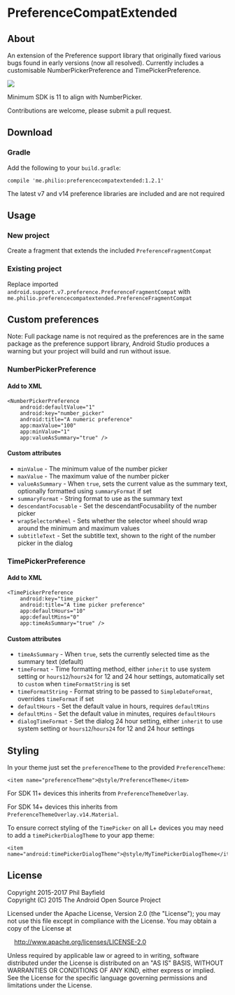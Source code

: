 # PreferenceCompatExtended

## About

An extension of the Preference support library that originally fixed various bugs found in early versions (now all resolved). Currently includes a customisable NumberPickerPreference and TimePickerPreference. 

![](https://raw.githubusercontent.com/Philio/PreferenceCompatExtended/master/side-by-side.png)

Minimum SDK is 11 to align with NumberPicker.

Contributions are welcome, please submit a pull request.

## Download

### Gradle

Add the following to your `build.gradle`:

    compile 'me.philio:preferencecompatextended:1.2.1'
    
The latest v7 and v14 preference libraries are included and are not required
    
## Usage

### New project

Create a fragment that extends the included `PreferenceFragmentCompat`

### Existing project

Replace imported `android.support.v7.preference.PreferenceFragmentCompat` with `me.philio.preferencecompatextended.PreferenceFragmentCompat`

## Custom preferences

Note: Full package name is not required as the preferences are in the same package as the preference support library, Android Studio produces a warning but your project will build and run without issue.

### NumberPickerPreference

#### Add to XML

    <NumberPickerPreference
        android:defaultValue="1"
        android:key="number_picker"
        android:title="A numeric preference"
        app:maxValue="100"
        app:minValue="1"
        app:valueAsSummary="true" />
        
#### Custom attributes

* `minValue` - The minimum value of the number picker
* `maxValue` - The maximum value of the number picker
* `valueAsSummary` - When `true`, sets the current value as the summary text, optionally formatted using `summaryFormat` if set
* `summaryFormat` - String format to use as the summary text
* `descendantFocusable` - Set the descendantFocusability of the number picker
* `wrapSelectorWheel` - Sets whether the selector wheel should wrap around the minimum and maximum values
* `subtitleText` - Set the subtitle text, shown to the right of the number picker in the dialog

### TimePickerPreference

#### Add to XML

    <TimePickerPreference
        android:key="time_picker"
        android:title="A time picker preference"
        app:defaultHours="10"
        app:defaultMins="0"
        app:timeAsSummary="true" />

#### Custom attributes

* `timeAsSummary` - When `true`, sets the currently selected time as the summary text (default)
* `timeFormat` - Time formatting method, either `inherit` to use system setting or `hours12`/`hours24` for 12 and 24 hour settings, automatically set to `custom` when `timeFormatString` is set
* `timeFormatString` - Format string to be passed to `SimpleDateFormat`, overrides `timeFormat` if set
* `defaultHours` - Set the default value in hours, requires `defaultMins`
* `defaultMins` - Set the default value in minutes, requires `defaultHours`
* `dialogTimeFormat` - Set the dialog 24 hour setting, either `inherit` to use system setting or `hours12`/`hours24` for 12 and 24 hour settings

## Styling

In your theme just set the `preferenceTheme` to the provided `PreferenceTheme`:

    <item name="preferenceTheme">@style/PreferenceTheme</item>
    
For SDK 11+ devices this inherits from `PreferenceThemeOverlay`.

For SDK 14+ devices this inherits from `PreferenceThemeOverlay.v14.Material`.

To ensure correct styling of the `TimePicker` on all L+ devices you may need to add a `timePickerDialogTheme` to your app theme:

    <item name="android:timePickerDialogTheme">@style/MyTimePickerDialogTheme</item>

## License

Copyright 2015-2017 Phil Bayfield  
Copyright (C) 2015 The Android Open Source Project

Licensed under the Apache License, Version 2.0 (the "License");
you may not use this file except in compliance with the License.
You may obtain a copy of the License at

&nbsp;&nbsp;&nbsp;&nbsp;http://www.apache.org/licenses/LICENSE-2.0

Unless required by applicable law or agreed to in writing, software
distributed under the License is distributed on an "AS IS" BASIS,
WITHOUT WARRANTIES OR CONDITIONS OF ANY KIND, either express or implied.
See the License for the specific language governing permissions and
limitations under the License.